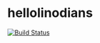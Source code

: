 hellolinodians
===========

[![Build Status](https://img.shields.io/travis/com/configs-akerl/hellolinodians.svg)](https://travis-ci.com/configs-akerl/hellolinodians)
